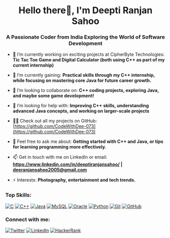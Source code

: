 <h1 align="center">Hello there👋, I'm Deepti Ranjan Sahoo</h1>
<h3 align="center">A Passionate Coder from India Exploring the World of Software Development</h3>

- 🔭 I’m currently working on exciting projects at CipherByte Technologies: **Tic Tac Toe Game and Digital Calculator (both using C++ as part of my current internship)**

- 🌱 I’m currently gaining: **Practical skills through my C++ internship, while focusing on mastering core Java for future career growth.**

- 👯 I’m looking to collaborate on: **C++ coding projects, exploring Java, and maybe some game development!**

- 🤝 I’m looking for help with: **Improving C++ skills, understanding advanced Java concepts, and working on larger-scale projects**

- 👨‍💻 Check out all my projects on GitHub: [https://github.com/CodeWithDee-073](https://github.com/CodeWithDee-073)

- 💬 Feel free to ask me about: **Getting started with C++ and Java, or tips for learning programming more effectively.**

- 📫 Get in touch with me on LinkedIn or email: **https://www.linkedin.com/in/deeptiranjansahoo/ | deeranjansahoo2005@gmail.com**

- ⚡ Interests: **Photography, entertainment and tech trends.**

### Top Skills:

<p align="left">
  <a href="#"><img src="https://img.shields.io/badge/C-%2300599C.svg?style=for-the-badge&logo=c&logoColor=white" alt="C" /></a>
  <a href="#"><img src="https://img.shields.io/badge/C++-%2300599C.svg?style=for-the-badge&logo=c%2B%2B&logoColor=white" alt="C++" /></a>
  <a href="#"><img src="https://img.shields.io/badge/Java-%23ED8B00.svg?style=for-the-badge&logo=java&logoColor=white" alt="Java" /></a>
  <a href="#"><img src="https://img.shields.io/badge/MySQL-%2300f.svg?style=for-the-badge&logo=mysql&logoColor=white" alt="MySQL" /></a>
  <a href="#"><img src="https://img.shields.io/badge/Oracle-F80000?style=for-the-badge&logo=oracle&logoColor=white" alt="Oracle" /></a>
  <a href="#"><img src="https://img.shields.io/badge/Python-3670A0?style=for-the-badge&logo=python&logoColor=ffdd54" alt="Python" /></a>
  <a href="#"><img src="https://img.shields.io/badge/Git-%23F05033.svg?style=for-the-badge&logo=git&logoColor=white" alt="Git" /></a>
  <a href="#"><img src="https://img.shields.io/badge/GitHub-%23181717.svg?style=for-the-badge&logo=github&logoColor=white" alt="GitHub" /></a>
</p>


### Connect with me:
<a href="https://twitter.com/dee_sahoo05" target="_blank"><img src="https://img.shields.io/badge/Twitter-%231DA1F2.svg?style=for-the-badge&logo=twitter&logoColor=white" alt="Twitter"></a>
<a href="https://linkedin.com/in/deeptiranjansahoo" target="_blank"><img src="https://img.shields.io/badge/LinkedIn-%230077B5.svg?style=for-the-badge&logo=linkedin&logoColor=white" alt="LinkedIn"></a>
<a href="https://www.hackerrank.com/deesahoo2005" target="_blank"><img src="https://img.shields.io/badge/HackerRank-%232EC866.svg?style=for-the-badge&logo=hackerrank&logoColor=white" alt="HackerRank"></a>
